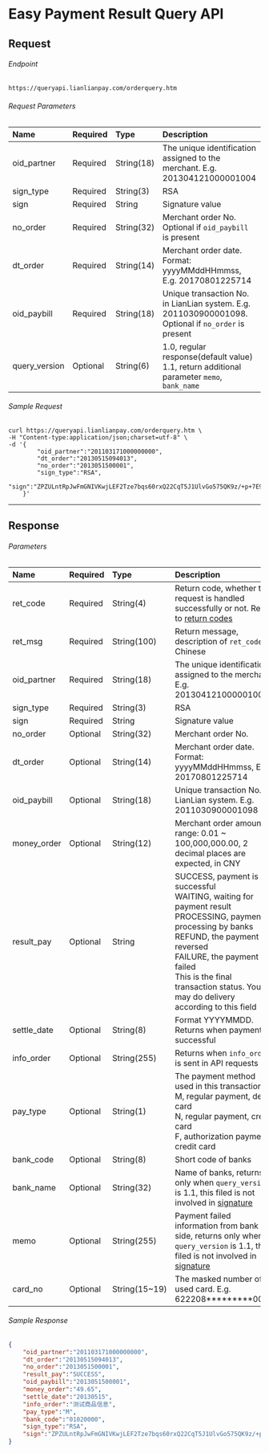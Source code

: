 # Easy Payment Result Query API

## Request

###### Endpoint

```html
https://queryapi.lianlianpay.com/orderquery.htm
```

###### Request Parameters

|Name|Required|Type|Description|
|:---|:---|:---|:---|
|oid_partner|Required|String(18)|The unique identification assigned to the merchant. E.g. 201304121000001004|
|sign_type|Required|String(3)|RSA |
|sign|Required|String|Signature value|
|no_order|Required|String(32)|Merchant order No. Optional if ```oid_paybill``` is present |
|dt_order|Required|String(14)|Merchant order date. Format: yyyyMMddHHmmss, E.g. 20170801225714|
|oid_paybill|Required|String(18)|Unique transaction No. in LianLian system. E.g. 2011030900001098. Optional if ```no_order``` is present |
|query_version|Optional|String(6)| 1.0, regular response(default value) <br> 1.1, return additional parameter ```memo```, ```bank_name``` |

###### Sample Request

```curl
curl https://queryapi.lianlianpay.com/orderquery.htm \
-H "Content-type:application/json;charset=utf-8" \
-d '{
    	"oid_partner":"201103171000000000",
    	"dt_order":"20130515094013",
    	"no_order":"2013051500001",
    	"sign_type":"RSA",
    	"sign":"ZPZULntRpJwFmGNIVKwjLEF2Tze7bqs60rxQ22CqT5J1UlvGo575QK9z/+p+7E9cOoRoWzqR6xHZ6WVv3dloyGKDR0btvrdqPgUAoeaX/YOWzTh00vwcQ+HBtXE+vPTfAqjCTxiiSJEOY7ATCF1q7iP3sfQxhS0nDUug1LP3OLk="
    }'
```

***

## Response

###### Parameters

|Name|Required|Type|Description|
|:---|:---|:---|:---|
|ret_code|Required|String(4)|Return code, whether the request is handled successfully or not. Refer to [return codes](return_code.md)|
|ret_msg|Required|String(100)|Return message, description of ```ret_code```, in Chinese |
|oid_partner|Required|String(18)|The unique identification assigned to the merchant. E.g. 201304121000001004|
|sign_type|Required|String(3)|RSA |
|sign|Required|String|Signature value|
|no_order|Optional|String(32)|Merchant order No.|
|dt_order|Optional|String(14)|Merchant order date. Format: yyyyMMddHHmmss, E.g. 20170801225714|
|oid_paybill|Optional|String(18)|Unique transaction No. in LianLian system. E.g. 2011030900001098|
|money_order|Optional|String(12)|Merchant order amount, range: 0.01 ~ 100,000,000.00, 2 decimal places are expected, in CNY|
|result_pay|Optional|String| SUCCESS, payment is successful <br> WAITING, waiting for payment result <br> PROCESSING, payment is processing by banks <br> REFUND, the payment is reversed <br> FAILURE, the payment is failed <br> This is the final transaction status. You may do delivery according to this field|
|settle_date|Optional|String(8)| Format YYYYMMDD. Returns when payment is successful|
|info_order|Optional|String(255)| Returns when ```info_order``` is sent in API requests|
|pay_type|Optional|String(1)| The payment method used in this transaction. <br> M, regular payment, debit card <br> N, regular payment, credit card <br>  F, authorization payment, credit card| 
|bank_code|Optional|String(8)| Short code of banks|
|bank_name|Optional|String(32)| Name of banks, returns only when ```query_version``` is 1.1, this filed is not involved in [signature](signature.md)|
|memo|Optional|String(255)| Payment failed information from bank side,  returns only when ```query_version``` is 1.1, this filed is not involved in [signature](signature.md) |
|card_no|Optional|String(15~19)| The masked number of used card. E.g. 622208*********0000 |

###### Sample Response

```json
{
	"oid_partner":"201103171000000000",
	"dt_order":"20130515094013",
	"no_order":"2013051500001",
	"result_pay":"SUCCESS",
	"oid_paybill":"2013051500001",
	"money_order":"49.65",
	"settle_date":"20130515",
	"info_order":"测试商品信息",
	"pay_type":"M",
	"bank_code":"01020000",
	"sign_type":"RSA",
	"sign":"ZPZULntRpJwFmGNIVKwjLEF2Tze7bqs60rxQ22CqT5J1UlvGo575QK9z/+p+7E9cOoRoWzqR6xHZ6WVv3dloyGKDR0btvrdqPgUAoeaX/YOWzTh00vwcQ+HBtXE+vPTfAqjCTxiiSJEOY7ATCF1q7iP3sfQxhS0nDUug1LP3OLk="
}
```